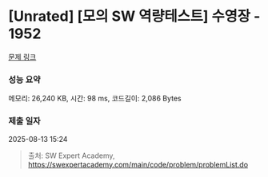 # [Unrated] [모의 SW 역량테스트] 수영장 - 1952 

[문제 링크](https://swexpertacademy.com/main/code/problem/problemDetail.do?contestProbId=AV5PpFQaAQMDFAUq) 

### 성능 요약

메모리: 26,240 KB, 시간: 98 ms, 코드길이: 2,086 Bytes

### 제출 일자

2025-08-13 15:24



> 출처: SW Expert Academy, https://swexpertacademy.com/main/code/problem/problemList.do